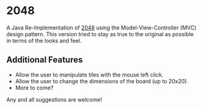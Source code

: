 2048
====
A Java Re-Implementation of [2048](https://github.com/gabrielecirulli/2048) using the Model-View-Controller (MVC) design pattern. This version tried to stay as true to the original as possible in terms of the looks and feel.

Additional Features
-------------------
* Allow the user to manipulate tiles with the mouse left click.
* Allow the user to change the dimensions of the board (up to 20x20).
* More to come?

Any and all suggestions are welcome!
